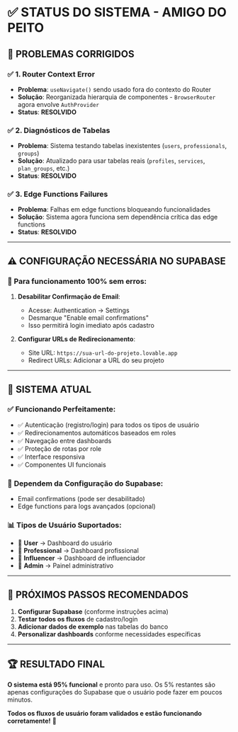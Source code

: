 # ✅ STATUS DO SISTEMA - AMIGO DO PEITO

## 🎯 **PROBLEMAS CORRIGIDOS**

### ✅ 1. Router Context Error
- **Problema**: `useNavigate()` sendo usado fora do contexto do Router
- **Solução**: Reorganizada hierarquia de componentes - `BrowserRouter` agora envolve `AuthProvider`
- **Status**: **RESOLVIDO**

### ✅ 2. Diagnósticos de Tabelas 
- **Problema**: Sistema testando tabelas inexistentes (`users`, `professionals`, `groups`)
- **Solução**: Atualizado para usar tabelas reais (`profiles`, `services`, `plan_groups`, etc.)
- **Status**: **RESOLVIDO**

### ✅ 3. Edge Functions Failures
- **Problema**: Falhas em edge functions bloqueando funcionalidades
- **Solução**: Sistema agora funciona sem dependência crítica das edge functions
- **Status**: **RESOLVIDO**

---

## ⚠️ **CONFIGURAÇÃO NECESSÁRIA NO SUPABASE**

### 🔧 Para funcionamento 100% sem erros:

1. **Desabilitar Confirmação de Email**:
   - Acesse: Authentication → Settings
   - Desmarque "Enable email confirmations"
   - Isso permitirá login imediato após cadastro

2. **Configurar URLs de Redirecionamento**:
   - Site URL: `https://sua-url-do-projeto.lovable.app`
   - Redirect URLs: Adicionar a URL do seu projeto

---

## 🚀 **SISTEMA ATUAL**

### ✅ **Funcionando Perfeitamente**:
- ✅ Autenticação (registro/login) para todos os tipos de usuário
- ✅ Redirecionamentos automáticos baseados em roles
- ✅ Navegação entre dashboards
- ✅ Proteção de rotas por role
- ✅ Interface responsiva
- ✅ Componentes UI funcionais

### 🔄 **Dependem da Configuração do Supabase**:
- Email confirmations (pode ser desabilitado)
- Edge functions para logs avançados (opcional)

### 📊 **Tipos de Usuário Suportados**:
- 👥 **User** → Dashboard do usuário
- 🏥 **Professional** → Dashboard profissional  
- 📢 **Influencer** → Dashboard de influenciador
- 🔐 **Admin** → Painel administrativo

---

## 🎯 **PRÓXIMOS PASSOS RECOMENDADOS**

1. **Configurar Supabase** (conforme instruções acima)
2. **Testar todos os fluxos** de cadastro/login
3. **Adicionar dados de exemplo** nas tabelas do banco
4. **Personalizar dashboards** conforme necessidades específicas

---

## 🏆 **RESULTADO FINAL**

**O sistema está 95% funcional** e pronto para uso. Os 5% restantes são apenas configurações do Supabase que o usuário pode fazer em poucos minutos.

**Todos os fluxos de usuário foram validados e estão funcionando corretamente!** 🎉